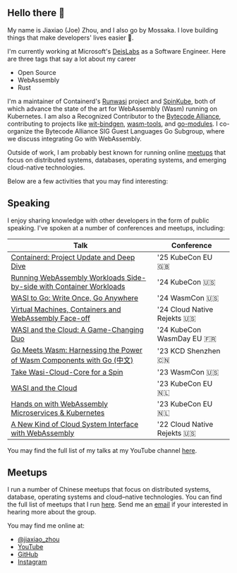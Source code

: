 ## Hello there 👋

My name is Jiaxiao (Joe) Zhou, and I also go by Mossaka. I love building things that make developers' lives easier 💙.

I'm currently working at Microsoft's [DeisLabs](https://deislabs.io/) as a Software Engineer. Here are three tags that say a lot about my career

- Open Source
- WebAssembly
- Rust

I'm a maintainer of Containerd's [Runwasi](https://github.com/containerd/runwasi) project and [SpinKube](https://www.spinkube.dev/), both of which advance the state of the art for WebAssembly (Wasm) running on Kubernetes. I am also a Recognized Contributor to the [Bytecode Alliance](https://bytecodealliance.org/), contributing to projects like [wit-bindgen](https://github.com/bytecodealliance/wit-bindgen), [wasm-tools](https://github.com/bytecodealliance/wasm-tools), and [go-modules](https://github.com/bytecodealliance/go-modules). I co-organize the Bytecode Alliance SIG Guest Languages Go Subgroup, where we discuss integrating Go with WebAssembly.

Outside of work, I am probably best known for running online [meetups](https://github.com/splvm) that focus on distributed systems, databases, operating systems, and emerging cloud-native technologies.

Below are a few activities that you may find interesting:

## Speaking

I enjoy sharing knowledge with other developers in the form of public speaking. I've spoken at a number of conferences and meetups, including:

| Talk                                                                                               | Conference               |
|----------------------------------------------------------------------------------------------------|--------------------------|
| [Containerd: Project Update and Deep Dive](https://youtu.be/5ZWbS01wCMk?si=xEhbtQDqZnlxTaGT)       | '25 KubeCon EU 🇬🇧          |
| [Running WebAssembly Workloads Side-by-side with Container Workloads](https://youtu.be/Bq5aTYyRBH0?si=iZBZpCwrKC2pr6Mo) | '24 KubeCon 🇺🇸             |
| [WASI to Go: Write Once, Go Anywhere](https://youtu.be/IM9Leoqc-xY?si=Z3oHmejr2thxkw9K)            | '24 WasmCon 🇺🇸              |
| [Virtual Machines, Containers and WebAssembly Face-off](https://youtu.be/IwjGnxS-GaQ?si=RUCqCK7q9fi8W2jQ) | '24 Cloud Native Rejekts 🇺🇸 |
| [WASI and the Cloud: A Game-Changing Duo](https://youtu.be/vCwXSedT674?si=i6yMelBnUEVkkj3t)        | '24 KubeCon WasmDay EU 🇫🇷   |
| [Go Meets Wasm: Harnessing the Power of Wasm Components with Go (中文)](https://youtu.be/Q7BIJX7gTGg?si=f5d_YQF28zZ4gsXI) | '23 KCD Shenzhen 🇨🇳        |
| [Take Wasi-Cloud-Core for a Spin](https://youtu.be/W-ubCAMAJQc?si=Z1PaRhU18IMfOXns)                | '23 WasmCon 🇺🇸             |
| [WASI and the Cloud](https://youtu.be/5WQRT62V_VU)                                                 | '23 KubeCon EU 🇳🇱          |
| [Hands on with WebAssembly Microservices & Kubernetes](https://youtu.be/LdsyS2cedOw)               | '23 KubeCon EU 🇳🇱          |
| [A New Kind of Cloud System Interface with WebAssembly](https://youtu.be/zEPeMN0ZlBM)              | '22 Cloud Native Rejekts 🇺🇸 |

You may find the full list of my talks at my YouTube channel [here](https://www.youtube.com/channel/UCKxo2eM8yW3cj42DaXx154Q).

## Meetups

I run a number of Chinese meetups that focus on distributed systems, database, operating systems and cloud–native technologies. You can find the full list of meetups that I run [here](https://github.com/splvm). Send me an [email](duibao55328@gmail.com) if your interested in hearing more about the group.


<!-- add social media links -->
You may find me online at:

- [@jiaxiao_zhou](https://twitter.com/jiaxiao_zhou)
- [YouTube](https://www.youtube.com/@MossakaLvZ)
- [GitHub](https://github.com/Mossaka)
- [Instagram](https://www.instagram.com/mossakaa/)

